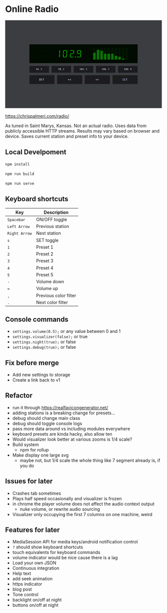 # Online Radio

![screenshot](screencast.gif)

https://chrispalmeri.com/radio/

As tuned in Saint Marys, Kansas. Not an actual radio. Uses data from publicly accessible HTTP streams. Results may vary based on browser and device. Saves current station and preset info to your device.

## Local Develpoment

`npm install`

`npm run build`

`npm run serve`

## Keyboard shortcuts

Key | Description
---|---
`Spacebar` | ON/OFF toggle
`Left Arrow` | Previous station
`Right Arrow` | Next station
`s` | SET toggle
`1` | Preset 1
`2` | Preset 2
`3` | Preset 3
`4` | Preset 4
`5` | Preset 5
`-` | Volume down
`=` | Volume up
`,` | Previous color filter
`.` | Next color filter

## Console commands

  * `settings.volume(0.5);` or any value between 0 and 1
  * `settings.visualizer(false);` or true
  * `settings.night(true);` or false
  * `settings.debug(true);` or false

## Fix before merge

  * Add new settings to storage
  * Create a link back to v1

## Refactor

  * run it through https://realfavicongenerator.net/
  * adding stations is a breaking change for presets...
  * debug should change main class
  * debug should toggle console logs
  * pass more data around vs including modules everywhere
  * keyboard presets are kinda hacky, also allow ten
  * Would visualizer look better at various zooms is 1/4 scale?
  * Build system
    * npm for rollup
  * Make display one large svg
    * maybe not, but 1/4 scale the whole thing like 7 segment already is, if you do

## Issues for later

  * Crashes tab sometimes
  * Plays half speed occasionally and visualizer is frozen
  * in chrome the player volume does not affect the audio context output
    * nuke volume, or rewrite audio sourcing
  * Visualizer only occupying the first 7 columns on one machine, weird

## Features for later

  * MediaSession API for media keys/android notification control
  * `?` should show keyboard shortcuts
  * touch equivalents for keyboard commands
  * volume indicator would be nice cause there is a lag
  * Load your own JSON
  * Continuous integration
  * Help text
  * add seek animation
  * https indicator
  * blog post
  * Tone control
  * backlight on/off at night
  * buttons on/off at night
